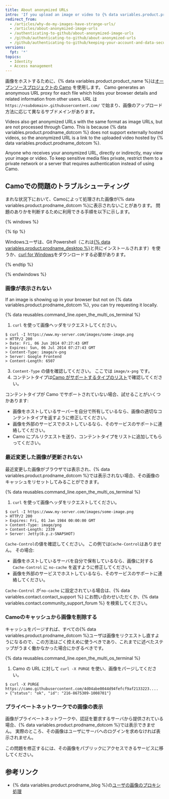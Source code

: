 ```yaml
---
title: About anonymized URLs
intro: 'If you upload an image or video to {% data variables.product.product_name %}, the URL of the image or video will be modified so your information is not trackable.'
redirect_from:
  - /articles/why-do-my-images-have-strange-urls/
  - /articles/about-anonymized-image-urls
  - /authenticating-to-github/about-anonymized-image-urls
  - /github/authenticating-to-github/about-anonymized-urls
  - /github/authenticating-to-github/keeping-your-account-and-data-secure/about-anonymized-urls
versions:
  fpt: '*'
topics:
  - Identity
  - Access management
---
```


画像をホストするために、{% data variables.product.product_name %}は[オープンソースプロジェクトの Camo](https://github.com/atmos/camo) を使用します。 Camo generates an anonymous URL proxy for each file which hides your browser details and related information from other users. URL は `https://<subdomain>.githubusercontent.com/` で始まり、画像のアップロード方法に応じて異なるサブドメインがあります。

Videos also get anonymized URLs with the same format as image URLs, but are not processed through Camo. This is because {% data variables.product.prodname_dotcom %} does not support externally hosted videos, so the anonymized URL is a link to the uploaded video hosted by {% data variables.product.prodname_dotcom %}.

Anyone who receives your anonymized URL, directly or indirectly, may view your image or video. To keep sensitive media files private, restrict them to a private network or a server that requires authentication instead of using Camo.

## Camoでの問題のトラブルシューティング

まれな状況下において、Camoによって処理された画像が{% data variables.product.prodname_dotcom %}に表示されないことがあります。 問題のありかを判断するために利用できる手順を以下に示します。

{% windows %}

{% tip %}

Windowsユーザは、Git Powershell（これは[{% data variables.product.prodname_desktop %}](https://desktop.github.com/)と共にインストールされます）を使うか、[curl for Windows](http://curl.haxx.se/download.html)をダウンロードする必要があります。

{% endtip %}

{% endwindows %}

### 画像が表示されない

If an image is showing up in your browser but not on {% data variables.product.prodname_dotcom %}, you can try requesting it locally.

{% data reusables.command_line.open_the_multi_os_terminal %}
1. `curl` を使って画像ヘッダをリクエストしてください。
  ```shell
  $ curl -I https://www.my-server.com/images/some-image.png
  > HTTP/2 200
  > Date: Fri, 06 Jun 2014 07:27:43 GMT
  > Expires: Sun, 06 Jul 2014 07:27:43 GMT
  > Content-Type: image/x-png
  > Server: Google Frontend
  > Content-Length: 6507
  ```
3. `Content-Type` の値を確認してください。 ここでは `image/x-png` です。
4. コンテントタイプは[Camo がサポートするタイプのリスト](https://github.com/atmos/camo/blob/master/mime-types.json)で確認してください。

コンテントタイプが Camo でサポートされていない場合、試せることがいくつかあります:
  * 画像をホストしているサーバーを自分で所有しているなら、画像の適切なコンテントタイプを返すように修正してください。
  * 画像を外部のサービスでホストしているなら、そのサービスのサポートに連絡してください。
  * Camo にプルリクエストを送り、コンテントタイプをリストに追加してもらってください。

### 最近変更した画像が更新されない

最近変更した画像がブラウザでは表示され、{% data variables.product.prodname_dotcom %}では表示されない場合、その画像のキャッシュをリセットしてみることができます。

{% data reusables.command_line.open_the_multi_os_terminal %}
1. `curl` を使って画像ヘッダをリクエストしてください。
  ```shell
  $ curl -I https://www.my-server.com/images/some-image.png
  > HTTP/2 200
  > Expires: Fri, 01 Jan 1984 00:00:00 GMT
  > Content-Type: image/png
  > Content-Length: 2339
  > Server: Jetty(8.y.z-SNAPSHOT)
  ```

`Cache-Control`の値を確認してください。 この例では`Cache-Control`はありません。 その場合:
  * 画像をホストしているサーバを自分で保有しているなら、画像に対する `Cache-Control` に `no-cache` を返すように修正してください。
  * 画像を外部のサービスでホストしているなら、そのサービスのサポートに連絡してください。

 `Cache-Control` *が* `no-cache` に設定されている場合は、{% data variables.contact.contact_support %} にお問い合わせいただくか、{% data variables.contact.community_support_forum %} を検索してください。

### Camoのキャッシュから画像を削除する

キャッシュをパージすれば、すべての{% data variables.product.prodname_dotcom %}ユーザは画像をリクエストし直すようになるので、この方法はごく控えめに使うべきであり、これまでに述べたステップがうまく働かなかった場合にかぎるべきです。

{% data reusables.command_line.open_the_multi_os_terminal %}
1. Camo の URL に対して `curl -X PURGE` を使い、画像をパージしてください。
  ```shell
  $ curl -X PURGE https://camo.githubusercontent.com/4d04abe0044d94fefcf9af2133223....
  > {"status": "ok", "id": "216-8675309-1008701"}
  ```

### プライベートネットワークでの画像の表示

画像がプライベートネットワークや、認証を要求するサーバから提供されている場合、{% data variables.product.prodname_dotcom %}では表示できません。 実際のところ、その画像はユーザにサーバへのログインを求めなければ表示されません。

この問題を修正するには、その画像をパブリックにアクセスできるサービスに移してください。

## 参考リンク

- {% data variables.product.prodname_blog %}の[ユーザの画像のプロキシ処理](https://github.com/blog/1766-proxying-user-images)
